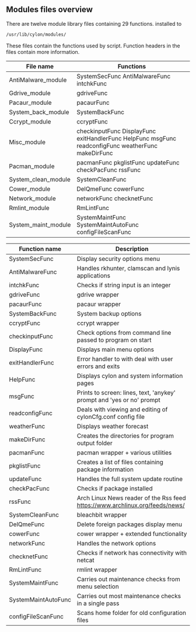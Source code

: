 Modules files overview
------------------
There are twelve module library files containing 29 functions.
installed to 
```sh
/usr/lib/cylon/modules/
```
These files contain the functions used by script.
Function headers in the files contain more information.

| File name | Functions |
| ------ | ------ |
| AntiMalware_module | SystemSecFunc AntiMalwareFunc intchkFunc |
| Gdrive_module | gdriveFunc |
| Pacaur_module | pacaurFunc |
| System_back_module | SystemBackFunc |
| Ccrypt_module | ccryptFunc |
| Misc_module | checkinputFunc DisplayFunc exitHandlerFunc HelpFunc msgFunc readconfigFunc weatherFunc makeDirFunc |
| Pacman_module | pacmanFunc pkglistFunc updateFunc checkPacFunc rssFunc |
| System_clean_module | SystemCleanFunc |
| Cower_module | DelQmeFunc cowerFunc |
| Network_module | networkFunc checknetFunc |
| Rmlint_module | RmLintFunc |
| System_maint_module | SystemMaintFunc SystemMaintAutoFunc configFileScanFunc |

| Function name | Description |
| ------ | ------ |
| SystemSecFunc | Display security options menu |
| AntiMalwareFunc | Handles rkhunter, clamscan and lynis applications|
| intchkFunc | Checks if string input is an integer |
| gdriveFunc | gdrive wrapper |
| pacaurFunc | pacaur wrapper |
| SystemBackFunc | System backup options |
| ccryptFunc | ccrypt wrapper |
| checkinputFunc| Check options from command line passed to program on start |
| DisplayFunc | Displays main menu options |
| exitHandlerFunc | Error handler to with deal with user errors and exits |
| HelpFunc | Displays cylon and system information pages |
| msgFunc  | Prints to screen: lines, text, 'anykey' prompt and 'yes or no' prompt |
| readconfigFunc | Deals with viewing and editing of cylonCfg.conf config file |
| weatherFunc | Displays weather forecast |
| makeDirFunc | Creates the directories for program output folder |
| pacmanFunc | pacman wrapper + various utilities |
| pkglistFunc | Creates a list of files containing package information |
| updateFunc | Handles the full system update routine |
| checkPacFunc | Checks if package installed  |
| rssFunc | Arch Linux News reader of the Rss feed https://www.archlinux.org/feeds/news/ |
| SystemCleanFunc | bleachbit wrapper |
| DelQmeFunc | Delete foreign packages display menu |
| cowerFunc | cower wrapper + extended functionality  |
| networkFunc | Handles the network options |
| checknetFunc | Checks if network has connectivity with netcat |
| RmLintFunc | rmlint wrapper |
| SystemMaintFunc | Carries out maintenance checks from menu selection |
| SystemMaintAutoFunc | Carries out most maintenance checks in a single pass |
| configFileScanFunc | Scans home folder for old configuration files |
